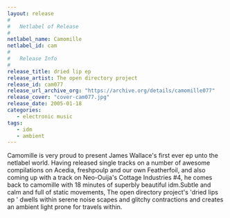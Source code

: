 ```yaml
---
layout: release
#
#   Netlabel of Release
#
netlabel_name: Camomille
netlabel_id: cam
#
#   Release Info
#
release_title: dried lip ep
release_artist: The open directory project
release_id: cam077
release_url_archive_org: "https://archive.org/details/camomille077"
release_cover: "cover-cam077.jpg"
release_date: 2005-01-18
categories:
   - electronic music
tags:
   - idm
   - ambient
---
```

Camomille is very proud to present James Wallace's first ever ep unto the netlabel world. Having released single tracks on a number of awesome compilations on Acedia, freshpoulp and our own Featherfoil, and also coming up with a track on Neo-Ouija's Cottage Industries #4, he comes back to camomille with 18 minutes of superbly beautiful idm.Subtle and calm and full of static movements, The open directory project's 'dried lips ep ' dwells within serene noise scapes and glitchy contractions and creates an ambient light prone for travels within.
